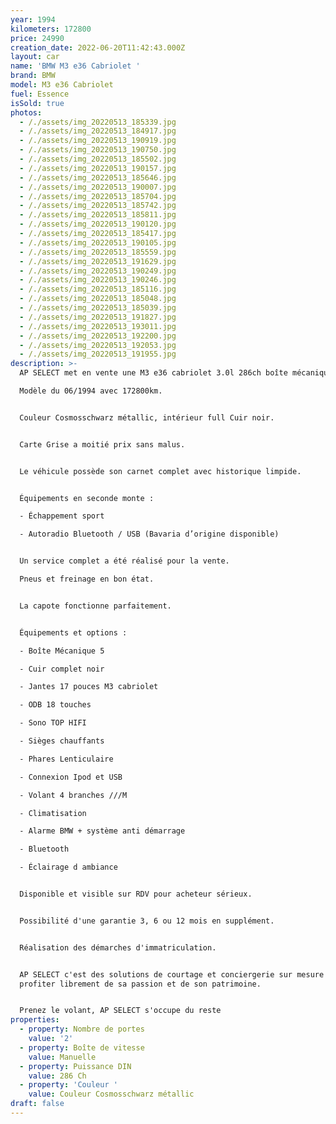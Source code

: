 ```yaml
---
year: 1994
kilometers: 172800
price: 24990
creation_date: 2022-06-20T11:42:43.000Z
layout: car
name: 'BMW M3 e36 Cabriolet '
brand: BMW
model: M3 e36 Cabriolet
fuel: Essence
isSold: true
photos:
  - /./assets/img_20220513_185339.jpg
  - /./assets/img_20220513_184917.jpg
  - /./assets/img_20220513_190919.jpg
  - /./assets/img_20220513_190750.jpg
  - /./assets/img_20220513_185502.jpg
  - /./assets/img_20220513_190157.jpg
  - /./assets/img_20220513_185646.jpg
  - /./assets/img_20220513_190007.jpg
  - /./assets/img_20220513_185704.jpg
  - /./assets/img_20220513_185742.jpg
  - /./assets/img_20220513_185811.jpg
  - /./assets/img_20220513_190120.jpg
  - /./assets/img_20220513_185417.jpg
  - /./assets/img_20220513_190105.jpg
  - /./assets/img_20220513_185559.jpg
  - /./assets/img_20220513_191629.jpg
  - /./assets/img_20220513_190249.jpg
  - /./assets/img_20220513_190246.jpg
  - /./assets/img_20220513_185116.jpg
  - /./assets/img_20220513_185048.jpg
  - /./assets/img_20220513_185039.jpg
  - /./assets/img_20220513_191827.jpg
  - /./assets/img_20220513_193011.jpg
  - /./assets/img_20220513_192200.jpg
  - /./assets/img_20220513_192053.jpg
  - /./assets/img_20220513_191955.jpg
description: >-
  AP SELECT met en vente une M3 e36 cabriolet 3.0l 286ch boîte mécanique.

  Modèle du 06/1994 avec 172800km.


  Couleur Cosmosschwarz métallic, intérieur full Cuir noir.


  Carte Grise a moitié prix sans malus.


  Le véhicule possède son carnet complet avec historique limpide.


  Équipements en seconde monte :

  - Échappement sport

  - Autoradio Bluetooth / USB (Bavaria d’origine disponible)


  Un service complet a été réalisé pour la vente.

  Pneus et freinage en bon état.


  La capote fonctionne parfaitement.


  Équipements et options :

  - Boîte Mécanique 5

  - Cuir complet noir

  - Jantes 17 pouces M3 cabriolet

  - ODB 18 touches

  - Sono TOP HIFI

  - Sièges chauffants

  - Phares Lenticulaire

  - Connexion Ipod et USB

  - Volant 4 branches ///M

  - Climatisation

  - Alarme BMW + système anti démarrage

  - Bluetooth

  - Éclairage d ambiance


  Disponible et visible sur RDV pour acheteur sérieux.


  Possibilité d'une garantie 3, 6 ou 12 mois en supplément.


  Réalisation des démarches d'immatriculation.


  AP SELECT c'est des solutions de courtage et conciergerie sur mesure pour
  profiter librement de sa passion et de son patrimoine.


  Prenez le volant, AP SELECT s'occupe du reste
properties:
  - property: Nombre de portes
    value: '2'
  - property: Boîte de vitesse
    value: Manuelle
  - property: Puissance DIN
    value: 286 Ch
  - property: 'Couleur '
    value: Couleur Cosmosschwarz métallic
draft: false
---
```



